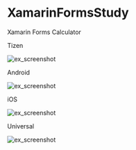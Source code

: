# XamarinFormsStudy

Xamarin Forms Calculator

Tizen

![ex_screenshot](http://cfile21.uf.tistory.com/image/2611B84F592926D2125340)

Android

![ex_screenshot](http://cfile10.uf.tistory.com/image/273FEE4A59290DCB1CCD13)

iOS

![ex_screenshot](http://cfile26.uf.tistory.com/image/227E5C4A59290DCB2E204A)

Universal

![ex_screenshot](http://cfile27.uf.tistory.com/image/2524C74A59290DCB04EAF4)


